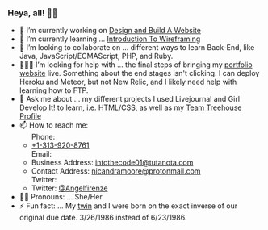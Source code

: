 ### Heya, all! 👋🏾

<!--
**Angelfirenze01/Angelfirenze01** is a ✨ _special_ ✨ repository because its `README.md` (this file) appears on your GitHub profile.

Here are some ideas to get you started:
-->

- 🔭 I’m currently working on <a href="https://teamtreehouse.com/tracks/design-and-build-a-website" target="_blank">Design and Build A Website</a> 
- 🌱 I’m currently learning ... [Introduction To Wireframing](https://teamtreehouse.com/library/introduction-to-wireframing")
- 👯 I’m looking to collaborate on ... different ways to learn Back-End, like Java, JavaScript/ECMAScript, PHP, and Ruby.
- 👩🏾‍💻 I’m looking for help with ... the final steps of bringing my [portfolio website](https://github.com/Ahttps://github.com/Angelfirenze01/intothecode01.io) live.  Something about the end stages isn't clicking.  I can deploy Heroku and Meteor, but not New Relic, and I likely need help with learning how to FTP.
- 💬 Ask me about ... my different projects I used Livejournal and Girl Develop It! to learn, i.e. HTML/CSS, as well as my [Team Treehouse Profile](https://teamtreehouse.com/profiles/angelfirenze) 
- 📫 How to reach me: <ul class="contact-info">
				Phone: 
					<li class="phone"><a href="Tel:+1-313-920-8761">+1-313-920-8761</a></li>
				Email: 
					<li class="projects_email">Business Address: <a href="mailto:intothecode01@tutanota.com">intothecode01@tutanota.com</a></li>
        				<li class="contacts_email">Contact Address: <a href="mailto:nicandramoore@protonmail.com">nicandramoore@protonmail.com</a></li>
				Twitter: 
					<li class="twitter">Twitter: <a href="http://twitter.com/intent/tweet?screen_name=Angelfirenze">@Angelfirenze</a></li></ul>
- 👩🏾 Pronouns: ... She/Her
- ⚡ Fun fact: ... My <a href="https://github.com/natashamre">twin</a> and I were born on the exact inverse of our original due date.  3/26/1986 instead of 6/23/1986.
